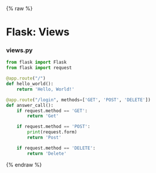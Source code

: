 {% raw %}

# Flask: Views

### views.py
```python
from flask import Flask
from flask import request

@app.route("/")
def hello_world():
    return 'Hello, World!'

@app.route("/login", methods=['GET', 'POST', 'DELETE'])
def answer_call():
    if request.method == 'GET':
        return 'Get'

    if request.method == 'POST':
        print(request.form)
        return 'Post'

    if request.method == 'DELETE':
        return 'Delete'
```

{% endraw %}

